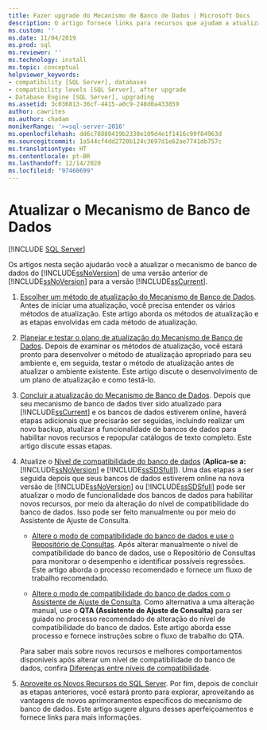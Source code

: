 ```yaml
---
title: Fazer upgrade do Mecanismo de Banco de Dados | Microsoft Docs
description: O artigo fornece links para recursos que ajudam a atualizar o Mecanismo de Banco de Dados do SQL Server de uma versão anterior do SQL Server para o SQL Server 2019.
ms.custom: ''
ms.date: 11/04/2019
ms.prod: sql
ms.reviewer: ''
ms.technology: install
ms.topic: conceptual
helpviewer_keywords:
- compatibility [SQL Server], databases
- compatibility levels [SQL Server], after upgrade
- Database Engine [SQL Server], upgrading
ms.assetid: 3c036813-36cf-4415-a0c9-248d0a433859
author: cawrites
ms.author: chadam
monikerRange: '>=sql-server-2016'
ms.openlocfilehash: dd6c78880419b2330e109d4e1f1416c99f84963d
ms.sourcegitcommit: 1a544cf4dd2720b124c3697d1e62ae7741db757c
ms.translationtype: HT
ms.contentlocale: pt-BR
ms.lasthandoff: 12/14/2020
ms.locfileid: "97460699"
---
```

# <a name="upgrade-database-engine"></a>Atualizar o Mecanismo de Banco de Dados

 [!INCLUDE [SQL Server](../../includes/applies-to-version/sqlserver.md)]
  
  Os artigos nesta seção ajudarão você a atualizar o mecanismo de banco de dados do [!INCLUDE[ssNoVersion](../../includes/ssnoversion-md.md)] de uma versão anterior de [!INCLUDE[ssNoVersion](../../includes/ssnoversion-md.md)] para a versão [!INCLUDE[ssCurrent](../../includes/sscurrent-md.md)].  
  
1.  [Escolher um método de atualização do Mecanismo de Banco de Dados](../../database-engine/install-windows/choose-a-database-engine-upgrade-method.md). Antes de iniciar uma atualização, você precisa entender os vários métodos de atualização. Este artigo aborda os métodos de atualização e as etapas envolvidas em cada método de atualização.  
  
2.  [Planejar e testar o plano de atualização do Mecanismo de Banco de Dados](../../database-engine/install-windows/plan-and-test-the-database-engine-upgrade-plan.md). Depois de examinar os métodos de atualização, você estará pronto para desenvolver o método de atualização apropriado para seu ambiente e, em seguida, testar o método de atualização antes de atualizar o ambiente existente. Este artigo discute o desenvolvimento de um plano de atualização e como testá-lo.  
  
3.  [Concluir a atualização do Mecanismo de Banco de Dados](../../database-engine/install-windows/complete-the-database-engine-upgrade.md). Depois que seu mecanismo de banco de dados tiver sido atualizado para [!INCLUDE[ssCurrent](../../includes/sscurrent-md.md)] e os bancos de dados estiverem online, haverá etapas adicionais que precisarão ser seguidas, incluindo realizar um novo backup, atualizar a funcionalidade de bancos de dados para habilitar novos recursos e repopular catálogos de texto completo. Este artigo discute essas etapas.  
  
4.  Atualize o [Nível de compatibilidade do banco de dados](../../t-sql/statements/alter-database-transact-sql-compatibility-level.md#compatibility-levels-and-database-engine-upgrades) (**Aplica-se a:** [!INCLUDE[ssNoVersion](../../includes/ssnoversion-md.md)] e [!INCLUDE[ssSDSfull](../../includes/sssdsfull-md.md)]). Uma das etapas a ser seguida depois que seus bancos de dados estiverem online na nova versão de [!INCLUDE[ssNoVersion](../../includes/ssnoversion-md.md)] ou [!INCLUDE[ssSDSfull](../../includes/sssdsfull-md.md)] pode ser atualizar o modo de funcionalidade dos bancos de dados para habilitar novos recursos, por meio da alteração do nível de compatibilidade do banco de dados. Isso pode ser feito manualmente ou por meio do Assistente de Ajuste de Consulta. 

    - [Altere o modo de compatibilidade do banco de dados e use o Repositório de Consultas](../../database-engine/install-windows/change-the-database-compatibility-mode-and-use-the-query-store.md). Após alterar manualmente o nível de compatibilidade do banco de dados, use o Repositório de Consultas para monitorar o desempenho e identificar possíveis regressões. Este artigo aborda o processo recomendado e fornece um fluxo de trabalho recomendado.  

    - [Altere o modo de compatibilidade do banco de dados com o Assistente de Ajuste de Consulta](../../relational-databases/performance/upgrade-dbcompat-using-qta.md). Como alternativa a uma alteração manual, use o **QTA (Assistente de Ajuste de Consulta)** para ser guiado no processo recomendado de alteração do nível de compatibilidade do banco de dados. Este artigo aborda esse processo e fornece instruções sobre o fluxo de trabalho do QTA.  

    Para saber mais sobre novos recursos e melhores comportamentos disponíveis após alterar um nível de compatibilidade do banco de dados, confira [Diferenças entre níveis de compatibilidade](../../t-sql/statements/alter-database-transact-sql-compatibility-level.md#compatibility-levels-and-stored-procedures).

5.  [Aproveite os Novos Recursos do SQL Server](https://www.microsoft.com/sql-server/sql-server-2019). Por fim, depois de concluir as etapas anteriores, você estará pronto para explorar, aproveitando as vantagens de novos aprimoramentos específicos do mecanismo de banco de dados. Este artigo sugere alguns desses aperfeiçoamentos e fornece links para mais informações.  
  
  
